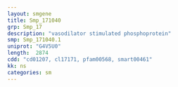```yaml
---
layout: smgene
title: Smp_171040
grp: Smp_17
description: "vasodilator stimulated phosphoprotein"
smp: Smp_171040.1
uniprot: "G4V5U0"
length:  2874
cdd: "cd01207, cl17171, pfam00568, smart00461"
kk: ns
categories: sm
---
```

